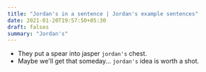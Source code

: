 ```yaml
---
title: "Jordan's in a sentence | Jordan's example sentences"
date: 2021-01-20T19:57:50+05:30
draft: falses
summary: "Jordan's"
---
```

- They put a spear into jasper `jordan's` chest.
- Maybe we'll get that someday... `jordan's` idea is worth a shot.
                 
